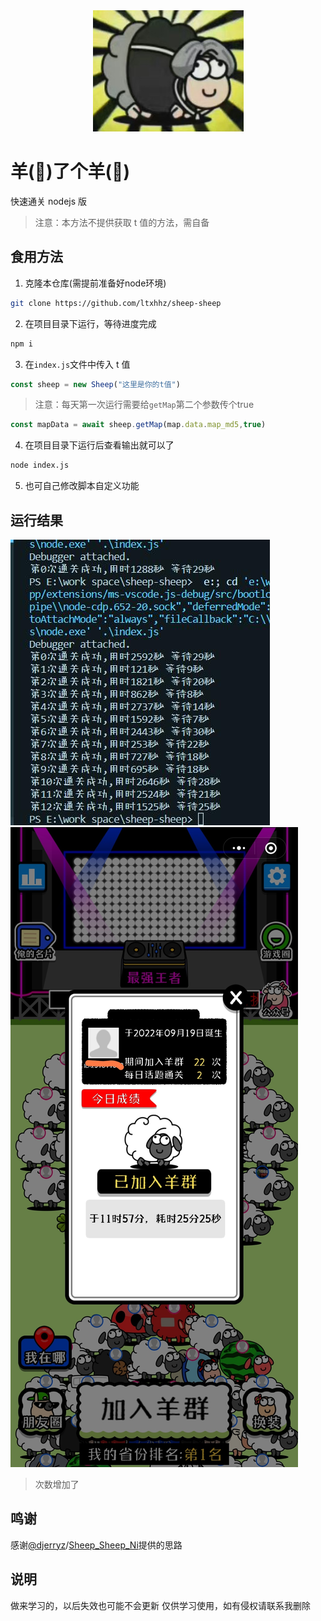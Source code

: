 <div align="center"><img src="./kunkun.png"/></div>

# 羊(🐴)了个羊(💪)

快速通关 nodejs 版
> 注意：本方法不提供获取 t 值的方法，需自备

## 食用方法
1. 克隆本仓库(需提前准备好node环境)
```bash
git clone https://github.com/ltxhhz/sheep-sheep
```
2. 在项目目录下运行，等待进度完成
```bash
npm i
```
3. 在`index.js`文件中传入 t 值
```js
const sheep = new Sheep("这里是你的t值")
```
> 注意：每天第一次运行需要给`getMap`第二个参数传个true

```js
const mapData = await sheep.getMap(map.data.map_md5,true)
```
4. 在项目目录下运行后查看输出就可以了
```bash
node index.js
```
5. 也可自己修改脚本自定义功能

## 运行结果
![结果](./result.jpg)
![结果1](./result1.jpg)

> 次数增加了

## 鸣谢
感谢[@djerryz](https://github.com/djerryz)/[Sheep_Sheep_Ni](https://github.com/djerryz/Sheep_Sheep_Ni)提供的思路

## 说明
做来学习的，以后失效也可能不会更新
仅供学习使用，如有侵权请联系我删除

